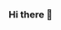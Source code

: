 ### Hi there 👋

<!--
**JulianaLobo/JulianaLobo** is a ✨ _special_ ✨ repository because its `README.md` (this file) appears on your GitHub profile.

- 🔭 I’m currently working on APIs
- 🌱 I’m currently learning Java, C#, .NET
- 📫 How to reach me: www.linkedin.com/in/dev-juliana-lobo
- 😄 Pronouns: Her/She
- ⚡ Fun fact: I make bad jokes
-->
